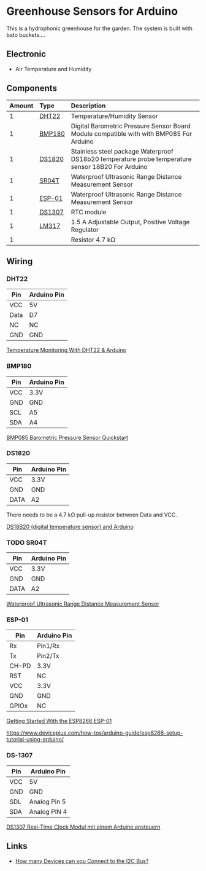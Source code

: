 # Greenhouse Sensors for Arduino

This is a hydrophonic greenhouse for the garden. The system is built with bato buckets....


## Electronic

* Air Temperature and Humidity


## Components 

|Amount        | Type           | Description  |
|:------------- |:-------------|:-----|
| 1 | [DHT22](https://www.sparkfun.com/datasheets/Sensors/Temperature/DHT22.pdf)|Temperature/Humidity Sensor|
| 1 | [BMP180](https://ae-bst.resource.bosch.com/media/_tech/media/datasheets/BST-BMP180-DS000-12.pdf)|Digital Barometric Pressure Sensor Board Module compatible with with BMP085 For Arduino|
|1 | [DS1820](https://datasheets.maximintegrated.com/en/ds/DS18S20.pdf)|Stainless steel package Waterproof DS18b20 temperature probe temperature sensor 18B20 For Arduino|
|1 |[SR04T](https://www.jahankitshop.com/getattach.aspx?id=4635&Type=Product)|Waterproof Ultrasonic Range Distance Measurement Sensor| |
|1 |[ESP-01](http://www.microchip.ua/wireless/esp01.pdf)|Waterproof Ultrasonic Range Distance Measurement Sensor
|1 |[DS1307](https://www.sparkfun.com/datasheets/Components/DS1307.pdf)|RTC module|
|1 |[LM317](https://datasheet.octopart.com/LM317TG-ON-Semiconductor-datasheet-613672.pdf)|1.5 A Adjustable Output, Positive Voltage Regulator|
|1 | | Resistor 4.7 kΩ |

## Wiring

### DHT22

| Pin| 	Arduino Pin|
|----|-------------|
|VCC| 	5V|
|Data| 	D7|
|NC| 	NC|
|GND| 	GND|

[Temperature Monitoring With DHT22 & Arduino](https://create.arduino.cc/projecthub/attari/temperature-monitoring-with-dht22-arduino-15b013)

### BMP180

| Pin| 	Arduino Pin|
|----|-------------|
|VCC| 	3.3V|
|GND| 	GND|
|SCL| 	A5|
|SDA| 	A4|

[BMP085 Barometric Pressure Sensor Quickstart](https://www.sparkfun.com/tutorials/253)

### DS1820

| Pin| 	Arduino Pin|
|----|-------------|
|VCC| 	3.3V|
|GND| 	GND|
|DATA| 	A2|

There needs to be a 4.7 kΩ pull-up resistor between Data and VCC.

[DS18B20 (digital temperature sensor) and Arduino](https://create.arduino.cc/projecthub/TheGadgetBoy/ds18b20-digital-temperature-sensor-and-arduino-9cc806)

### TODO SR04T

| Pin| 	Arduino Pin|
|----|-------------|
|VCC| 	3.3V|
|GND| 	GND|
|DATA| 	A2|

[Waterproof Ultrasonic Range Distance Measurement Sensor](http://qqtrading.com.my/waterproof-ultrasonic-range-distance-measurement-sensor-sr04t)

### ESP-01

| Pin| 	Arduino Pin|
|----|-------------|
|Rx| 	Pin1/Rx|
|Tx| 	Pin2/Tx|
|CH-PD| 	3.3V|
|RST| NC |
|VCC| 3.3V |
|GND|GND|
|GPIOx|NC|

[Getting Started With the ESP8266 ESP-01](https://www.instructables.com/id/Getting-Started-With-the-ESP8266-ESP-01/)

https://www.deviceplus.com/how-tos/arduino-guide/esp8266-setup-tutorial-using-arduino/

### DS-1307

| Pin| 	Arduino Pin|
|----|-------------|
|VCC| 	5V|
|GND| 	GND|
|SDL| 	Analog Pin 5|
|SDA| Analog PIN 4 |

[DS1307 Real-Time Clock Modul mit einem Arduino ansteuern](https://www.frag-duino.de/index.php/maker-faq/26-ds1307-real-time-clock-modul-mit-arduino-ansteuern)


## Links

* [How many Devices can you Connect to the I2C Bus?](https://www.bluedot.space/tutorials/how-many-devices-can-you-connect-on-i2c-bus/)

